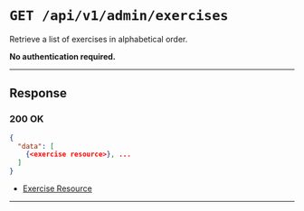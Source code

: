 # `GET /api/v1/admin/exercises`

Retrieve a list of exercises in alphabetical order.


**No authentication required.**

---

## Response

### 200 OK
```json
{
  "data": [
    {<exercise resource>}, ...
  ]
}
```
- [Exercise Resource](exercise_resource.md)

---
